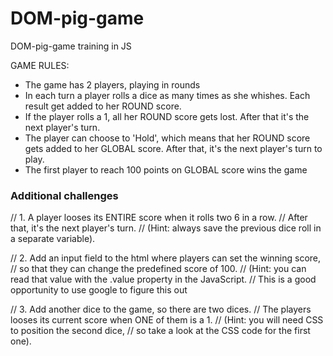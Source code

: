 # DOM-pig-game
DOM-pig-game training in JS


GAME RULES:

- The game has 2 players, playing in rounds
- In each turn a player rolls a dice as many times as she whishes. Each result get added to her ROUND score.
- If the player rolls a 1, all her ROUND score gets lost. After that it's the next player's turn.
- The player can choose to 'Hold', which means that her ROUND score gets added to her GLOBAL score. After that, it's the next player's turn to play.
- The first player to reach 100 points on GLOBAL score wins the game

### Additional challenges

// 1. A player looses its ENTIRE score when it rolls two 6 in a row. 
// After that, it's the next player's turn. 
// (Hint: always save the previous dice roll in a separate variable).

// 2. Add an input field to the html where players can set the winning score, 
// so that they can change the predefined score of 100. 
// (Hint: you can read that value with the .value property in the JavaScript. 
// This is a good opportunity to use google to figure this out

// 3. Add another dice to the game, so there are two dices. 
// The players looses its current score when ONE of them is a 1. 
// (Hint: you will need CSS to position the second dice, 
// so take a look at the CSS code for the first one). 
